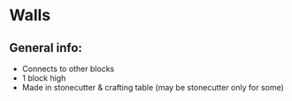 # Walls

## General info:

* Connects to other blocks
* 1 block high
* Made in stonecutter & crafting table (may be stonecutter only for some)
